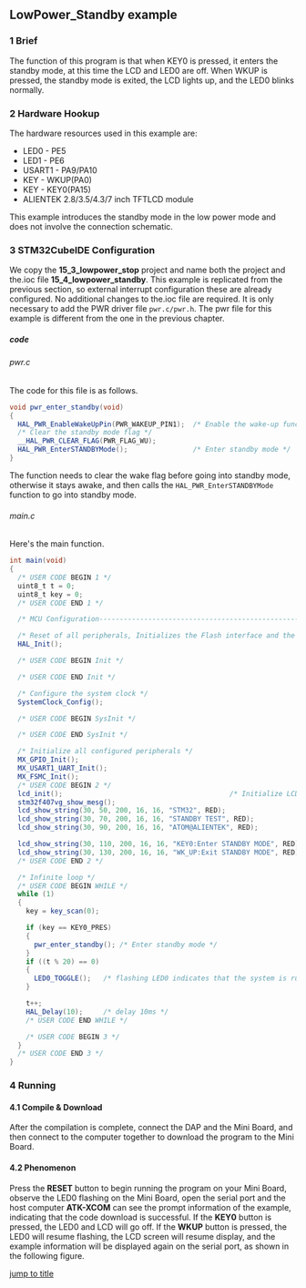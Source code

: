 ## LowPower_Standby example<a name="brief"></a>

### 1 Brief
The function of this program is that when KEY0 is pressed, it enters the standby mode, at this time the LCD and LED0 are off. When WKUP is pressed, the standby mode is exited, the LCD lights up, and the LED0 blinks normally.
### 2 Hardware Hookup
The hardware resources used in this example are:
+ LED0 - PE5
+ LED1 - PE6
+ USART1 - PA9/PA10
+ KEY - WKUP(PA0)
+ KEY - KEY0(PA15) 
+ ALIENTEK  2.8/3.5/4.3/7 inch TFTLCD module

This example introduces the standby mode in the low power mode and does not involve the connection schematic.

### 3 STM32CubeIDE Configuration

We copy the **15_3_lowpower_stop** project and name both the project and the.ioc file **15_4_lowpower_standby**. 
This example is replicated from the previous section, so external interrupt configuration these are already configured. No additional changes to the.ioc file are required. It is only necessary to add the PWR driver file ``pwr.c/pwr.h``. The pwr file for this example is different from the one in the previous chapter.

##### code
###### pwr.c
The code for this file is as follows.
```c#
void pwr_enter_standby(void)
{
  HAL_PWR_EnableWakeUpPin(PWR_WAKEUP_PIN1);  /* Enable the wake-up function of the WK_UP pin */
  /* Clear the standby mode flag */
  __HAL_PWR_CLEAR_FLAG(PWR_FLAG_WU);
  HAL_PWR_EnterSTANDBYMode();                /* Enter standby mode */
}
```
The function needs to clear the wake flag before going into standby mode, otherwise it stays awake, and then calls the ``HAL_PWR_EnterSTANDBYMode`` function to go into standby mode.

###### main.c
Here's the main function.
```c#
int main(void)
{
  /* USER CODE BEGIN 1 */
  uint8_t t = 0;
  uint8_t key = 0;
  /* USER CODE END 1 */

  /* MCU Configuration--------------------------------------------------------*/

  /* Reset of all peripherals, Initializes the Flash interface and the Systick. */
  HAL_Init();

  /* USER CODE BEGIN Init */

  /* USER CODE END Init */

  /* Configure the system clock */
  SystemClock_Config();

  /* USER CODE BEGIN SysInit */

  /* USER CODE END SysInit */

  /* Initialize all configured peripherals */
  MX_GPIO_Init();
  MX_USART1_UART_Init();
  MX_FSMC_Init();
  /* USER CODE BEGIN 2 */
  lcd_init();                                         /* Initialize LCD */
  stm32f407vg_show_mesg();
  lcd_show_string(30, 50, 200, 16, 16, "STM32", RED);
  lcd_show_string(30, 70, 200, 16, 16, "STANDBY TEST", RED);
  lcd_show_string(30, 90, 200, 16, 16, "ATOM@ALIENTEK", RED);

  lcd_show_string(30, 110, 200, 16, 16, "KEY0:Enter STANDBY MODE", RED);
  lcd_show_string(30, 130, 200, 16, 16, "WK_UP:Exit STANDBY MODE", RED);
  /* USER CODE END 2 */

  /* Infinite loop */
  /* USER CODE BEGIN WHILE */
  while (1)
  {
    key = key_scan(0);

    if (key == KEY0_PRES)
    {
      pwr_enter_standby(); /* Enter standby mode */
    }
    if ((t % 20) == 0)
    {
      LED0_TOGGLE();   /* flashing LED0 indicates that the system is running */
    }

    t++;
    HAL_Delay(10);     /* delay 10ms */
    /* USER CODE END WHILE */

    /* USER CODE BEGIN 3 */
  }
  /* USER CODE END 3 */
}
```

### 4 Running
#### 4.1 Compile & Download
After the compilation is complete, connect the DAP and the Mini Board, and then connect to the computer together to download the program to the Mini Board.
#### 4.2 Phenomenon
Press the **RESET** button to begin running the program on your Mini Board, observe the LED0 flashing on the Mini Board, open the serial port and the host computer **ATK-XCOM** can see the prompt information of the example, indicating that the code download is successful. If the **KEY0** button is pressed, the LED0 and LCD will go off. If the **WKUP** button is pressed, the LED0 will resume flashing, the LCD screen will resume display, and the example information will be displayed again on the serial port, as shown in the following figure.


[jump to title](#brief)
